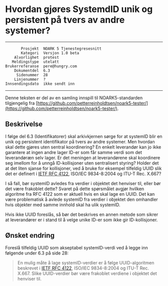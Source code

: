 Hvordan gjøres SystemdID unik og persistent på tvers av andre systemer?
=======================================================================

 ------------------  ---------------------------------
           Prosjekt  NOARK 5 Tjenestegresesnitt
           Kategori  Versjon 1.0 beta
        Alvorlighet  protest
       Meldingstype  utelatt
    Brukerreferanse  pere@hungry.com
        Dokumentdel  6.3
         Sidenummer  28
        Linjenummer  ?
    Innsendingsdato  ikke sendt inn
 ------------------  ---------------------------------

Denne teksten er del av en samling innspill til NOARK5-standarden
tilgjengelig fra [https://github.com/petterreinholdtsen/noark5-tester/](https://github.com/petterreinholdtsen/noark5-tester/).

Beskrivelse
-----------

I følge del 6.3 (Identifikatorer) skal arkivkjernen sørge for at
systemID blir en unik og persistent identifikator på tvers av andre
systemer.  Men hvordan skal dette gjøres uten sentral koordinering?
En enkelt leverandør kan jo ikke garantere at ingen andre lager ID-er
som får samme verdi som det leverandøræn selv lager.  Er det meningen
at leverandørene skal koordinere seg imellom for å unngå
ID-kollisjoner uten sentralisert styring?  Holder det at det liten
sjanse for kollisjoner, ved å bruke for eksempel tilfeldig UUID slik
det er definert i [IETF RFC 4122](http://www.ietf.org/rfc/rfc4122.txt),
ISO/IEC 9834-8:2004 og ITU-T Rec. X.667?

I så fall, bør systemID avledes fra verdier i objektet det henviser
til, eller bør det være frakoblet dette?  Svaret på dette spørsmålet
avgjør hvilken algoritme fra RFC 4122 som er aktuell hvis en skal lage
en UUID.  Det kan være problematisk å avlede systemID fra verdier i
objektet den omhandler hvis objekter med samme innhold skal ha ulik
systemID.

Hvis ikke UUID foreslås, så bør det beskrives en annen metode som
sikrer at leverandører er i stand til å velge unike ID-er som ikke gir
ID-kollisjoner.

Ønsket endring
--------------

Foreslå tilfeldig UUID som akseptabel systemID-verdi ved å legge inn
følgende under 6.3 på side 28:

> En mulig måte å lage systemID-verdier er å følge UUID-algoritmen
> beskrevet i [IETF RFC 4122](http://www.ietf.org/rfc/rfc4122.txt),
> ISO/IEC 9834-8:2004 og ITU-T Rec. X.667.  Slike UUID-verdier bør
> være frakoblet verdiene i objektet det henviser til.
